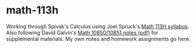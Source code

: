# math-113h
Working through Spivak's Calculus using Joel Spruck's [Math 113H
syllabus][]. Also following David Galvin's [Math 10850/10851 notes
(pdf)][] for supplemental materials. My own notes and homework
assignments go here.

[Math 113H syllabus]: https://math.jhu.edu/~js/Math113/
[Math 10850/10851 notes (pdf)]: https://www3.nd.edu/~andyp/teaching/2020FallMath10850/GalvinNotes.pdf

